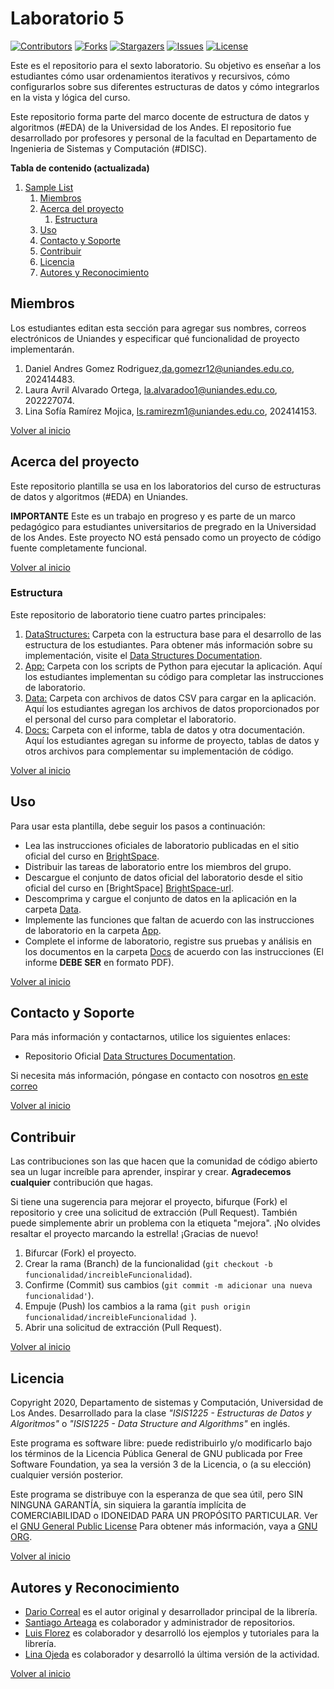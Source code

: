 # Laboratorio 5

[![Contributors][laboratorio-5-contributors-shield]][laboratorio-5-contributors-url]
[![Forks][laboratorio-5-forks-shield]][laboratorio-5-forks-url]
[![Stargazers][laboratorio-5-stars-shield]][laboratorio-5-stars-url]
[![Issues][laboratorio-5-issues-shield]][laboratorio-5-issues-url]
[![License][laboratorio-5-license-shield]][laboratorio-5-license-url]

Este es el repositorio para el sexto laboratorio. Su objetivo es enseñar a los estudiantes cómo usar ordenamientos iterativos y recursivos, cómo configurarlos sobre sus diferentes estructuras de datos y cómo integrarlos en la vista y lógica del curso.

Este repositorio forma parte del marco docente de estructura de datos y algoritmos (#EDA) de la Universidad de los Andes. El repositorio fue desarrollado por profesores y personal de la facultad en Departamento de Ingenieria de Sistemas y Computación (#DISC).

**Tabla de contenido (actualizada)**

1. [Sample List](#laboratorio-5)
   1. [Miembros](#Miembros)
   2. [Acerca del proyecto](#Acerca-del-proyecto)
      1. [Estructura](#Estructura)
   3. [Uso](#Uso)
   4. [Contacto y Soporte](#Contacto-y-Soporte)
   5. [Contribuir](#Contribuir)
   6. [Licencia](#Licencia)
   7. [Autores y Reconocimiento](#Autores-y-Reconocimiento)

## Miembros

Los estudiantes editan esta sección para agregar sus nombres, correos electrónicos de Uniandes y especificar qué funcionalidad de proyecto implementarán.

1. Daniel Andres Gomez Rodriguez,da.gomezr12@uniandes.edu.co, 202414483.
2. Laura Avril Alvarado Ortega, la.alvaradoo1@uniandes.edu.co, 202227074.
3. Lina Sofía Ramírez Mojica, ls.ramirezm1@uniandes.edu.co, 202414153.

[Volver al inicio](#laboratorio-5)

<!-- ABOUT THE PROJECT -->

## Acerca del proyecto

Este repositorio plantilla se usa en los laboratorios del curso de estructuras de datos y algoritmos (#EDA) en Uniandes.

**IMPORTANTE** Este es un trabajo en progreso y es parte de un marco pedagógico para estudiantes universitarios de pregrado en la Universidad de los Andes. Este proyecto NO está pensado como un proyecto de código fuente completamente funcional.

[Volver al inicio](#laboratorio-5)

### Estructura

Este repositorio de laboratorio tiene cuatro partes principales:

1. [DataStructures:](./DataStructures) Carpeta con la estructura base para el desarrollo de las estructura de los estudiantes. Para obtener más información sobre su implementación, visite el [Data Structures Documentation][data-struc-url].
1. [App:](./App) Carpeta con los scripts de Python para ejecutar la aplicación. Aquí los estudiantes implementan su código para completar las instrucciones de laboratorio.
1. [Data:](./Data) Carpeta con archivos de datos CSV para cargar en la aplicación. Aquí los estudiantes agregan los archivos de datos proporcionados por el personal del curso para completar el laboratorio.
1. [Docs:](./Docs) Carpeta con el informe, tabla de datos y otra documentación. Aquí los estudiantes agregan su informe de proyecto, tablas de datos y otros archivos para complementar su implementación de código.

[Volver al inicio](#laboratorio-5)

## Uso

Para usar esta plantilla, debe seguir los pasos a continuación:

- Lea las instrucciones oficiales de laboratorio publicadas en el sitio oficial del curso en [BrightSpace][BrightSpace-url].
- Distribuir las tareas de laboratorio entre los miembros del grupo.
- Descargue el conjunto de datos oficial del laboratorio desde el sitio oficial del curso en [BrightSpace] [BrightSpace-url].
- Descomprima y cargue el conjunto de datos en la aplicación en la carpeta [Data](./Data).
- Implemente las funciones que faltan de acuerdo con las instrucciones de laboratorio en la carpeta [App](./App).
- Complete el informe de laboratorio, registre sus pruebas y análisis en los documentos en la carpeta [Docs](./Docs) de acuerdo con las instrucciones (El informe **DEBE SER** en formato PDF).

[Volver al inicio](#laboratorio-5)

<!-- CONTACT -->

## Contacto y Soporte

Para más información y contactarnos, utilice los siguientes enlaces:

- Repositorio Oficial [Data Structures Documentation][data-struc-url].

Si necesita más información, póngase en contacto con nosotros [en este correo](mailto:isis1225@uniandes.edu.co)

[Volver al inicio](#laboratorio-5)

<!-- CONTRIBUTING -->

## Contribuir

Las contribuciones son las que hacen que la comunidad de código abierto sea un lugar increíble para aprender, inspirar y crear. **Agradecemos cualquier** contribución que hagas.

Si tiene una sugerencia para mejorar el proyecto, bifurque (Fork) el repositorio y cree una solicitud de extracción (Pull Request). También puede simplemente abrir un problema con la etiqueta "mejora".
¡No olvides resaltar el proyecto marcando la estrella! ¡Gracias de nuevo!

1. Bifurcar (Fork) el proyecto.
2. Crear la rama (Branch) de la funcionalidad (`git checkout -b funcionalidad/increibleFuncionalidad`).
3. Confirme (Commit) sus cambios (`git commit -m adicionar una nueva funcionalidad'`).
4. Empuje (Push) los cambios a la rama (`git push origin funcionalidad/increibleFuncionalidad `).
5. Abrir una solicitud de extracción (Pull Request).

[Volver al inicio](#laboratorio-5)

<!-- LICENSE -->

## Licencia

Copyright 2020, Departamento de sistemas y Computación, Universidad de Los Andes.
Desarrollado para la clase _"ISIS1225 - Estructuras de Datos y Algoritmos"_ o _"ISIS1225 - Data Structure and Algorithms"_ en inglés.

Este programa es software libre: puede redistribuirlo y/o modificarlo bajo los términos de la Licencia Pública General de GNU publicada por Free Software Foundation, ya sea la versión 3 de la Licencia, o (a su elección) cualquier versión posterior.

Este programa se distribuye con la esperanza de que sea útil, pero SIN NINGUNA GARANTÍA, sin siquiera la garantía implícita de COMERCIABILIDAD o IDONEIDAD PARA UN PROPÓSITO PARTICULAR. Ver el [GNU General Public License](LICENSE) Para obtener más información, vaya a [GNU ORG][gnu-url].

[Volver al inicio](#laboratorio-5)

<!-- ACKNOWLEDGMENTS -->

## Autores y Reconocimiento

- [Dario Correal][dariocorreal-url] es el autor original y desarrollador principal de la librería.
- [Santiago Arteaga][phillipus85-url] es colaborador y administrador de repositorios.
- [Luis Florez][le99-url] es colaborador y desarrolló los ejemplos y tutoriales para la librería.
- [Lina Ojeda][lojedaa-url] es colaborador y desarrolló la última versión de la actividad.

[Volver al inicio](#laboratorio-5)

[BrightSpace-url]: https://bloqueneon.uniandes.edu.co/d2l/home
[data-struc-url]: https://isis1225devs.github.io/ISIS1225-Structure-Documentation/
[uniandes-url]: https://cursos.virtual.uniandes.edu.co/isis1225/
[organization-url]: https://github.com/ISIS1225DEVS/
[disclib-url]: https://github.com/ISIS1225DEVS/ISIS1225-Lib
[demo-url]: https://github.com/ISIS1225DEVS/ISIS1225-Examples
[bugs-url]: https://github.com/ISIS1225DEVS/ISIS1225-Lib/issues
[issues-url]: https://github.com/ISIS1225DEVS/ISIS1225-Lib/issues
[gnu-url]: http://www.gnu.org/licenses/
[dariocorreal-url]: https://github.com/dariocorreal
[phillipus85-url]: https://github.com/phillipus85
[le99-url]: https://github.com/le99
[lojedaa-url]: https://github.com/lojedaa
[laboratorio-5-contributors-shield]: https://img.shields.io/github/contributors/ISIS1225DEVS/ISIS1225-Laboratorio-5.svg?style=for-the-badge
[laboratorio-5-contributors-url]: https://github.com/ISIS1225DEVS/ISIS1225-Laboratorio-5/graphs/contributors
[laboratorio-5-forks-shield]: https://img.shields.io/github/forks/ISIS1225DEVS/ISIS1225-Laboratorio-5.svg?style=for-the-badge
[laboratorio-5-forks-url]: https://github.com/ISIS1225DEVS/ISIS1225-Laboratorio-5/network/members
[laboratorio-5-stars-shield]: https://img.shields.io/github/stars/ISIS1225DEVS/ISIS1225-Laboratorio-5.svg?style=for-the-badge
[laboratorio-5-stars-url]: https://github.com/ISIS1225DEVS/ISIS1225-Laboratorio-5/stargazers
[laboratorio-5-issues-shield]: https://img.shields.io/github/issues/ISIS1225DEVS/ISIS1225-Laboratorio-5.svg?style=for-the-badge
[laboratorio-5-issues-url]: https://github.com/ISIS1225DEVS/ISIS1225-Laboratorio-5/issues
[laboratorio-5-license-shield]: https://img.shields.io/badge/License-GPLv3-blue.svg?style=for-the-badge
[laboratorio-5-license-url]: https://github.com/ISIS1225DEVS/ISIS1225-Laboratorio-5/blob/master/LICENSE
[laboratorio-5-bugs-url]: https://github.com/ISIS1225DEVS/ISIS1225-Laboratorio-5/issues
[laboratorio-5-issues-url]: https://github.com/ISIS1225DEVS/ISIS1225-Laboratorio-5/issues
[contributors-shield]: https://img.shields.io/github/contributors/ISIS1225DEVS/ISIS1225-Lib.svg?style=for-the-badge

